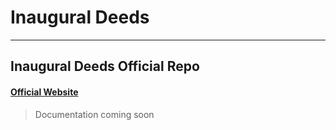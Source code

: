 # Inaugural Deeds
<hr>

## Inaugural Deeds Official Repo

#### [Official Website](https://www.inauguraldeeds.com)

<blockquote>Documentation coming soon</blockquote>